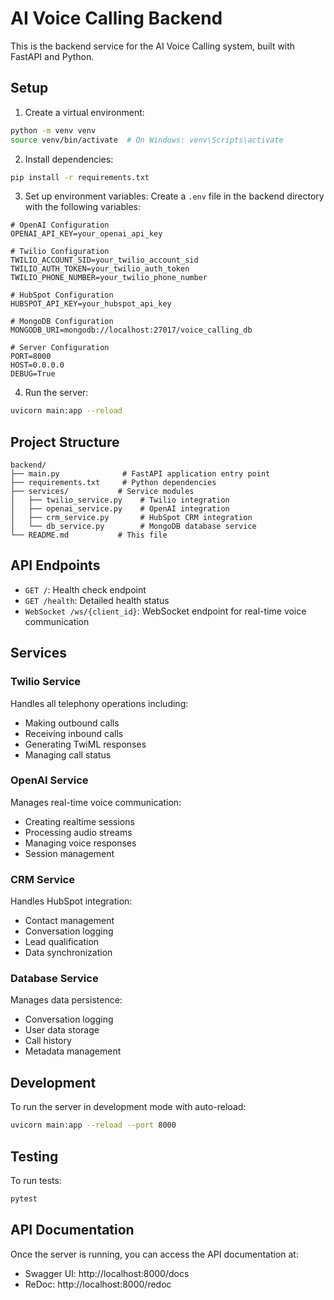 # AI Voice Calling Backend

This is the backend service for the AI Voice Calling system, built with FastAPI and Python.

## Setup

1. Create a virtual environment:
```bash
python -m venv venv
source venv/bin/activate  # On Windows: venv\Scripts\activate
```

2. Install dependencies:
```bash
pip install -r requirements.txt
```

3. Set up environment variables:
Create a `.env` file in the backend directory with the following variables:

```env
# OpenAI Configuration
OPENAI_API_KEY=your_openai_api_key

# Twilio Configuration
TWILIO_ACCOUNT_SID=your_twilio_account_sid
TWILIO_AUTH_TOKEN=your_twilio_auth_token
TWILIO_PHONE_NUMBER=your_twilio_phone_number

# HubSpot Configuration
HUBSPOT_API_KEY=your_hubspot_api_key

# MongoDB Configuration
MONGODB_URI=mongodb://localhost:27017/voice_calling_db

# Server Configuration
PORT=8000
HOST=0.0.0.0
DEBUG=True
```

4. Run the server:
```bash
uvicorn main:app --reload
```

## Project Structure

```
backend/
├── main.py              # FastAPI application entry point
├── requirements.txt     # Python dependencies
├── services/           # Service modules
│   ├── twilio_service.py    # Twilio integration
│   ├── openai_service.py    # OpenAI integration
│   ├── crm_service.py       # HubSpot CRM integration
│   └── db_service.py        # MongoDB database service
└── README.md           # This file
```

## API Endpoints

- `GET /`: Health check endpoint
- `GET /health`: Detailed health status
- `WebSocket /ws/{client_id}`: WebSocket endpoint for real-time voice communication

## Services

### Twilio Service
Handles all telephony operations including:
- Making outbound calls
- Receiving inbound calls
- Generating TwiML responses
- Managing call status

### OpenAI Service
Manages real-time voice communication:
- Creating realtime sessions
- Processing audio streams
- Managing voice responses
- Session management

### CRM Service
Handles HubSpot integration:
- Contact management
- Conversation logging
- Lead qualification
- Data synchronization

### Database Service
Manages data persistence:
- Conversation logging
- User data storage
- Call history
- Metadata management

## Development

To run the server in development mode with auto-reload:
```bash
uvicorn main:app --reload --port 8000
```

## Testing

To run tests:
```bash
pytest
```

## API Documentation

Once the server is running, you can access the API documentation at:
- Swagger UI: http://localhost:8000/docs
- ReDoc: http://localhost:8000/redoc 